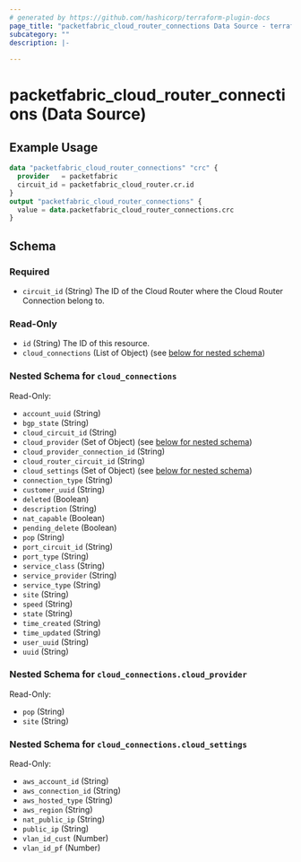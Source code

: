 ```yaml
---
# generated by https://github.com/hashicorp/terraform-plugin-docs
page_title: "packetfabric_cloud_router_connections Data Source - terraform-provider-packetfabric"
subcategory: ""
description: |-
  
---
```


# packetfabric_cloud_router_connections (Data Source)



## Example Usage

```terraform
data "packetfabric_cloud_router_connections" "crc" {
  provider   = packetfabric
  circuit_id = packetfabric_cloud_router.cr.id
}
output "packetfabric_cloud_router_connections" {
  value = data.packetfabric_cloud_router_connections.crc
}
```

## Schema

### Required

- `circuit_id` (String) The ID of the Cloud Router where the Cloud Router Connection belong to.

### Read-Only

- `id` (String) The ID of this resource.
- `cloud_connections` (List of Object) (see [below for nested schema](#nestedatt--cloud_connections))

<a id="nestedatt--cloud_connections"></a>
### Nested Schema for `cloud_connections`

Read-Only:

- `account_uuid` (String)
- `bgp_state` (String)
- `cloud_circuit_id` (String)
- `cloud_provider` (Set of Object) (see [below for nested schema](#nestedobjatt--cloud_connections--cloud_provider))
- `cloud_provider_connection_id` (String)
- `cloud_router_circuit_id` (String)
- `cloud_settings` (Set of Object) (see [below for nested schema](#nestedobjatt--cloud_connections--cloud_settings))
- `connection_type` (String)
- `customer_uuid` (String)
- `deleted` (Boolean)
- `description` (String)
- `nat_capable` (Boolean)
- `pending_delete` (Boolean)
- `pop` (String)
- `port_circuit_id` (String)
- `port_type` (String)
- `service_class` (String)
- `service_provider` (String)
- `service_type` (String)
- `site` (String)
- `speed` (String)
- `state` (String)
- `time_created` (String)
- `time_updated` (String)
- `user_uuid` (String)
- `uuid` (String)

<a id="nestedobjatt--cloud_connections--cloud_provider"></a>
### Nested Schema for `cloud_connections.cloud_provider`

Read-Only:

- `pop` (String)
- `site` (String)


<a id="nestedobjatt--cloud_connections--cloud_settings"></a>
### Nested Schema for `cloud_connections.cloud_settings`

Read-Only:

- `aws_account_id` (String)
- `aws_connection_id` (String)
- `aws_hosted_type` (String)
- `aws_region` (String)
- `nat_public_ip` (String)
- `public_ip` (String)
- `vlan_id_cust` (Number)
- `vlan_id_pf` (Number)


